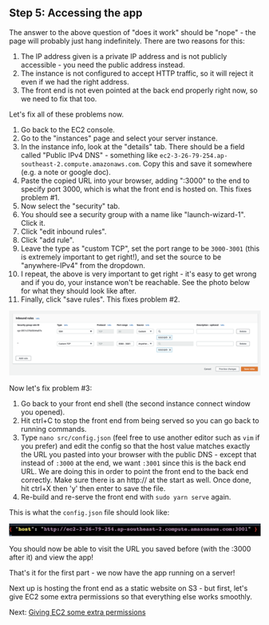 ## Step 5: Accessing the app

The answer to the above question of "does it work" should be "nope" - the page will probably just hang indefinitely. There are two reasons for this:

1. The IP address given is a private IP address and is not publicly accessible - you need the public address instead.
2. The instance is not configured to accept HTTP traffic, so it will reject it even if we had the right address.
3. The front end is not even pointed at the back end properly right now, so we need to fix that too.

Let's fix all of these problems now.

1. Go back to the EC2 console.
2. Go to the "instances" page and select your server instance.
3. In the instance info, look at the "details" tab. There should be a field called "Public IPv4 DNS" - something like `ec2-3-26-79-254.ap-southeast-2.compute.amazonaws.com`. Copy this and save it somewhere (e.g. a note or google doc).
4. Paste the copied URL into your browser, adding ":3000" to the end to specify port 3000, which is what the front end is hosted on. This fixes problem #1.
5. Now select the "security" tab.
6. You should see a security group with a name like "launch-wizard-1". Click it.
7. Click "edit inbound rules".
8. Click "add rule".
9. Leave the type as "custom TCP", set the port range to be `3000-3001` (this is extremely important to get right!), and set the source to be "anywhere-IPv4" from the dropdown.
10. I repeat, the above is very important to get right - it's easy to get wrong and if you do, your instance won't be reachable. See the photo below for what they should look like after.
11. Finally, click "save rules". This fixes problem #2.

![Inbound rules](./images/inbound-rules.png)

Now let's fix problem #3:

1. Go back to your front end shell (the second instance connect window you opened).
2. Hit ctrl+C to stop the front end from being served so you can go back to running commands.
3. Type `nano src/config.json` (feel free to use another editor such as `vim` if you prefer) and edit the config so that the host value matches exactly the URL you pasted into your browser with the public DNS - except that instead of `:3000` at the end, we want `:3001` since this is the back end URL. We are doing this in order to point the front end to the back end correctly. Make sure there is an http:// at the start as well. Once done, hit ctrl+X then 'y' then enter to save the file.
4. Re-build and re-serve the front end with `sudo yarn serve` again.

This is what the `config.json` file should look like:

![Front end config file](./images/config-fe.png)

You should now be able to visit the URL you saved before (with the :3000 after it) and view the app!

That's it for the first part - we now have the app running on a server!

Next up is hosting the front end as a static website on S3 - but first, let's give EC2 some extra permissions so that everything else works smoothly.

Next: [Giving EC2 some extra permissions](./Step6.md)
